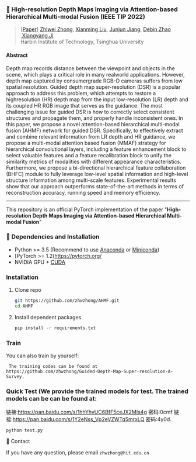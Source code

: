 ### :book: High-resolution Depth Maps Imaging via Attention-based Hierarchical Multi-modal Fusion (IEEE TIP 2022)

> [[Paper](https://https://arxiv.org/abs/2104.01530)] 
> [Zhiwei Zhong](https://github.com/zhwzhong), [Xianming Liu](http://homepage.hit.edu.cn/xmliu?lang=en), [Junjun Jiang](https://scholar.google.com/citations?user=WNH2_rgAAAAJ&hl=en), [Debin Zhao](https://scholar.google.com/citations?user=QXyj0hkAAAAJ&hl=en) ,[Xiangyang Ji](https://ieeexplore.ieee.org/author/37271425200)<br>Harbin Institute of Technology, Tsinghua University

#### Abstract

Depth map records distance between the viewpoint and objects in the scene, which plays a critical role in many realworld applications. However, depth map captured by consumergrade RGB-D cameras suffers from low spatial resolution. Guided depth map super-resolution (DSR) is a popular approach to address this problem, which attempts to restore a highresolution (HR) depth map from the input low-resolution (LR) depth and its coupled HR RGB image that serves as the guidance. The most challenging issue for guided DSR is how to correctly select consistent structures and propagate them, and properly handle inconsistent ones. In this paper, we propose a novel attention-based hierarchical multi-modal fusion (AHMF) network for guided DSR. Specifically, to effectively extract and combine relevant information from LR depth and HR guidance, we propose a multi-modal attention based fusion (MMAF) strategy for hierarchical convolutional layers, including a feature enhancement block to select valuable features and a feature recalibration block to unify the similarity metrics of modalities with different appearance characteristics. Furthermore, we propose a bi-directional hierarchical feature collaboration (BHFC) module to fully leverage low-level spatial information and high-level structure information among multi-scale features. Experimental results show that our approach outperforms state-of-the-art methods in terms of reconstruction accuracy, running speed and memory efficiency.


---

This repository is an official PyTorch implementation of the paper "**High-resolution Depth Maps Imaging via Attention-based Hierarchical Multi-modal Fusion**"

### :wrench: Dependencies and Installation

- Python >= 3.5 (Recommend to use [Anaconda](https://www.anaconda.com/download/#linux) or [Miniconda](https://docs.conda.io/en/latest/miniconda.html))
- [PyTorch >= 1.2(https://pytorch.org/
- NVIDIA GPU + [CUDA](https://developer.nvidia.com/cuda-downloads)

### Installation

1. Clone repo

   ```bash
   git https://github.com/zhwzhong/AHMF.git
   cd AHMF
   ```

2. Install dependent packages

   ```bash
   pip install -r requirements.txt
   ```

### Train

You can also train by yourself:

```
 The training codes can be found at https://github.com/zhwzhong/Guided-Depth-Map-Super-resolution-A-Survey.
```



### Quick Test (We provide the trained models for test. The trained models can be can be found at:

链接:https://pan.baidu.com/s/1hhYhvUC6BfF5ceJX2MIs4g  密码:0cmf
链接:https://pan.baidu.com/s/1Y2eNss_Vp2eVZWTq5mrxLQ  密码:4y0d.

```
python test.py
```


:e-mail: Contact

If you have any question, please email `zhwzhong@hit.edu.cn` 
